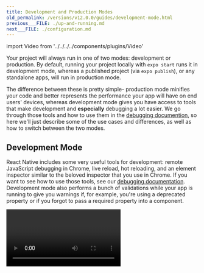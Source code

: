 ```yaml
---
title: Development and Production Modes
old_permalink: /versions/v12.0.0/guides/development-mode.html
previous___FILE: ./up-and-running.md
next___FILE: ./configuration.md
---
```


import Video from '../../../../components/plugins/Video'

Your project will always run in one of two modes: development or production. By default, running your project locally with `expo start` runs it in development mode, whereas a published project (via `expo publish`), or any standalone apps, will run in production mode.

The difference between these is pretty simple- production mode minifies your code and better represents the performance your app will have on end users' devices, whereas development mode gives you have access to tools that make development and **especially** debugging a lot easier. We go through those tools and how to use them in the [debugging documention](../debugging/), so here we'll just describe some of the use cases and differences, as well as how to switch between the two modes.

## Development Mode

React Native includes some very useful tools for development: remote JavaScript debugging in Chrome, live reload, hot reloading, and an element inspector similar to the beloved inspector that you use in Chrome. If you want to see how to use those tools, see our [debugging documentation](../debugging/). Development mode also performs a bunch of validations while your app is running to give you warnings if, for example, you're using a deprecated property or if you forgot to pass a required property into a component.

<Video file="dev-prod/devMode.mp4" />

**This comes at a cost: your app runs slower in development mode.** You can toggle it on and off from Expo Dev Tools and Expo CLI. When you switch it, just close and re-open your app for the change to take effect. **Any time you are testing the performance of your app, be sure to disable development mode**.

### Toggling Development Mode in Expo Dev Tools

To enable development mode, make sure the "Production mode" switch is turned off:

<Video file="dev-prod/expoDevTools.mp4" />

### Toggling Development Mode in Expo CLI

In the terminal with your project running in Expo CLI (initiate this with `expo start`), press `p` to toggle production mode.

### Showing the Developer Menu

The Developer Menu gives you access to a host of features that make development and debugging much easier. Invoking it depends on the device where you are running your application:

- iOS Device: Shake the device a little bit.
- iOS Simulator: Hit `Ctrl-Cmd-Z` on a Mac in the emulator to simulate the shake gesture, or press `Cmd+D`.
- Android Device: Shake the device vertically a little bit.
- Android Emulator: Either hit `Cmd+M`, or run `adb shell input keyevent 82` in your terminal window.

## Production Mode

Production mode is most useful for two things:

- Testing your app's performance, as Development slows your app down considerably
- Catching bugs that only show up in production 🐛

The easiest way to simulate how your project will run on end users' devices is with the command

```
expo start --no-dev --minify
```

Besides running in production mode (which tells the React Native packager to set the `__DEV__` environment variable to `false`, among a few other things) the `--minify` flag will minify your app, meaning it will get rid of any unnecessary data (comments, formatting, unused code). If you're getting an error or crash in your standalone app, running your project with this command can save you a lot of time in finding the root cause.
